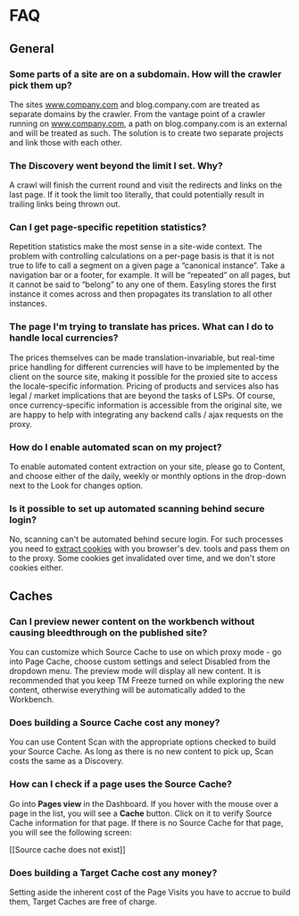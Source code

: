# FAQ

## General

### **Some parts of a site are on a subdomain. How will the crawler pick them up?**

The sites www.company.com and blog.company.com are treated as
separate domains by the crawler. From the vantage point of a crawler
running on www.company.com, a path on blog.company.com is an external
and will be treated as such. The solution is to create two separate
projects and link those with each other.

### **The Discovery went beyond the limit I set. Why?**

A crawl will finish the current round and visit the redirects
and links on the last page. If it took the limit too literally, that
could potentially result in trailing links being thrown out.

### **Can I get page-specific repetition statistics?**

Repetition statistics make the most sense in a site-wide context. The
problem with controlling calculations on a per-page basis is that it
is not true to life to call a segment on a given page a “canonical
instance”. Take a navigation bar or a footer, for example. It will be
“repeated” on all pages, but it cannot be said to “belong” to any one
of them. Easyling stores the first instance it comes across and then
propagates its translation to all other instances.

### **The page I'm trying to translate has prices. What can I do to handle local currencies?**

The prices themselves can be made translation-invariable, but
real-time price handling for different currencies will have to be
implemented by the client on the source site, making it possible for
the proxied site to access the locale-specific information. Pricing of
products and services also has legal / market implications that are
beyond the tasks of LSPs. Of course, once currency-specific
information is accessible from the original site, we are happy to help
with integrating any backend calls / ajax requests on the proxy.

### **How do I enable automated scan on my project?**

To enable automated content extraction on your site, please go to
Content, and choose either of the daily, weekly or monthly options in
the drop-down next to the Look for changes option.

### **Is it possible to set up automated scanning behind secure login?**

No, scanning can't be automated behind secure login. For such
processes you need to [extract cookies](secure-login.html) with you
browser's dev. tools and pass them on to the proxy. Some cookies get
invalidated over time, and we don't store cookies either.

## Caches

### **Can I preview newer content on the workbench without causing bleedthrough on the published site?**

You can customize which Source Cache to use on which proxy mode - go
into Page Cache, choose custom settings and select Disabled from the
dropdown menu. The preview mode will display all new content. It is
recommended that you keep TM Freeze turned on while exploring the new
content, otherwise everything will be automatically added to the
Workbench.

### **Does building a Source Cache cost any money?**

You can use Content Scan with the appropriate options checked to build
your Source Cache. As long as there is no new content to pick up, Scan
costs the same as a Discovery.

### **How can I check if a page uses the Source Cache?** 

Go into **Pages view** in the Dashboard. If you hover with the mouse
over a page in the list, you will see a **Cache** button. Click on it
to verify Source Cache information for that page. If there is no
Source Cache for that page, you will see the following screen:

[[Source cache does not exist]]

### **Does building a Target Cache cost any money?** 

Setting aside the inherent cost of the Page Visits you have to accrue
to build them, Target Caches are free of charge.
